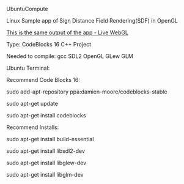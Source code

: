 UbuntuCompute

Linux Sample app of Sign Distance Field Rendering(SDF) in OpenGL

[This is the same output of the app - Live WebGL](https://www.vectorgenesis.net)

Type: CodeBlocks 16 C++ Project

Needed to compile:
gcc
SDL2
OpenGL
GLew
GLM




Ubuntu Terminal:

Recommend Code Blocks 16:

sudo add-apt-repository ppa:damien-moore/codeblocks-stable

sudo apt-get update

sudo apt-get install codeblocks

Recommend Installs:

sudo apt-get install build-essential

sudo apt-get install libsdl2-dev

sudo apt-get install libglew-dev

sudo apt-get install libglm-dev


